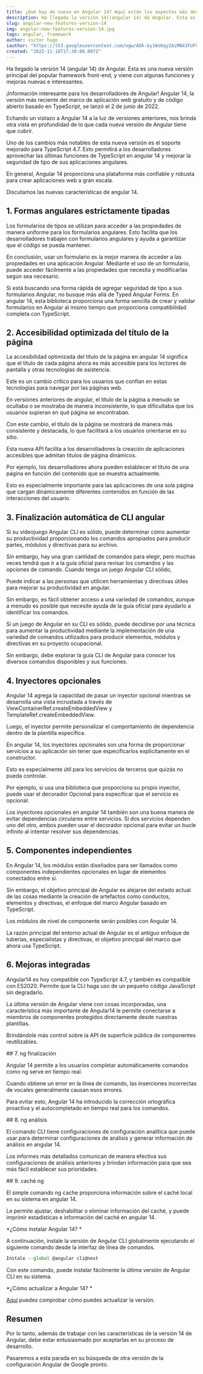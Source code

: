 ```yaml
---
title: ¿Qué hay de nuevo en Angular 14? Aquí están los aspectos más destacados
description: Ha llegado la versión 14((angular 14) de Angular. Esta es una nueva versión principal del popular framework front-end, y viene con algunas funciones y mejoras nuevas e interesantes.
slug: angular-new-features-version-14
img: angular-new-features-version-14.jpg
tags: angular, framework
author: victor hugo
iauthor: "https://lh3.googleusercontent.com/ogw/AOh-ky1WsKqyZAiMN43FUFUKq2KaBlr6gK4JXgJtrIbnjg=s32-c-mo"
created: "2022-11-16T17:30:00.007Z"
---
```


<p>Ha llegado la versión 14 (angular 14) de Angular. Esta es una nueva versión principal del popular framework front-end, y viene con algunas funciones y mejoras nuevas e interesantes.</p>
<p>¡Información interesante para los desarrolladores de Angular! Angular 14, la versión más reciente del marco de aplicación web gratuito y de código abierto basado en TypeScript, se lanzó el 2 de junio de 2022.</p>
<p>Echando un vistazo a Angular 14 a la luz de versiones anteriores, nos brinda otra vista en profundidad de lo que cada nueva versión de Angular tiene que cubrir.</p>
<p>Uno de los cambios más notables de esta nueva versión es el soporte mejorado para TypeScript 4.7. Esto permitirá a los desarrolladores aprovechar las últimas funciones de TypeScript en angular 14 y mejorar la seguridad de tipo de sus aplicaciones angulares.</p>
<p>En general, Angular 14 proporciona una plataforma más confiable y robusta para crear aplicaciones web a gran escala.</p>
<p>Discutamos las nuevas características de angular 14.</p>

## 1. Formas angulares estrictamente tipadas

<p>Los formularios de tipos se utilizan para acceder a las propiedades de manera uniforme para los formularios angulares. Esto facilita que los desarrolladores trabajen con formularios angulares y ayuda a garantizar que el código se pueda mantener.</p>
<p>En conclusión, usar un formulario es la mejor manera de acceder a las propiedades en una aplicación Angular. Mediante el uso de un formulario, puede acceder fácilmente a las propiedades que necesita y modificarlas según sea necesario.</p>
<p>Si está buscando una forma rápida de agregar seguridad de tipo a sus formularios Angular, no busque más allá de Typed Angular Forms. En angular 14, esta biblioteca proporciona una forma sencilla de crear y validar formularios en Angular al mismo tiempo que proporciona compatibilidad completa con TypeScript.</p>

## 2. Accesibilidad optimizada del título de la página

<p>La accesibilidad optimizada del título de la página en angular 14 significa que el título de cada página ahora es más accesible para los lectores de pantalla y otras tecnologías de asistencia.</p>
<p>Este es un cambio crítico para los usuarios que confían en estas tecnologías para navegar por las páginas web.</p>
<p>En versiones anteriores de angular, el título de la página a menudo se ocultaba o se mostraba de manera inconsistente, lo que dificultaba que los usuarios supieran en qué página se encontraban.</p>
<p>Con este cambio, el título de la página se mostrará de manera más consistente y destacada, lo que facilitará a los usuarios orientarse en su sitio.</p>
<p>Esta nueva API facilita a los desarrolladores la creación de aplicaciones accesibles que admitan títulos de página dinámicos.</p>
<p>Por ejemplo, los desarrolladores ahora pueden establecer el título de una página en función del contenido que se muestra actualmente.</p>
<p>Esto es especialmente importante para las aplicaciones de una sola página que cargan dinámicamente diferentes contenidos en función de las interacciones del usuario.</p>

## 3. Finalización automática de CLI angular

<p>Si su videojuego Angular CLI es sólido, puede determinar cómo aumentar su productividad proporcionando los comandos apropiados para producir partes, módulos y directivas para su archivo.</p>
<p>Sin embargo, hay una gran cantidad de comandos para elegir, pero muchas veces tendrá que ir a la guía oficial para revisar los comandos y las opciones de comando. Cuando tenga un juego Angular CLI sólido,</p>
<p>Puede indicar a las personas que utilicen herramientas y directivas útiles para mejorar su productividad en angular.</p>
<p>Sin embargo, es fácil obtener acceso a una variedad de comandos, aunque a menudo es posible que necesite ayuda de la guía oficial para ayudarlo a identificar los comandos.</p>
<p>Si un juego de Angular en su CLI es sólido, puede decidirse por una técnica para aumentar la productividad mediante la implementación de una variedad de comandos utilizados para producir elementos, módulos y directivas en su proyecto ocupacional.</p>
<p>Sin embargo, debe explorar la guía CLI de Angular para conocer los diversos comandos disponibles y sus funciones.</p>

## 4. Inyectores opcionales

<p>Angular 14 agrega la capacidad de pasar un inyector opcional mientras se desarrolla una vista incrustada a través de ViewContainerRef.createEmbeddedView y TemplateRef.createEmbeddedView.</p>
<p>Luego, el inyector permite personalizar el comportamiento de dependencia dentro de la plantilla específica.</p>
<p>En angular 14, los inyectores opcionales son una forma de proporcionar servicios a su aplicación sin tener que especificarlos explícitamente en el constructor.</p>
<p>Esto es especialmente útil para los servicios de terceros que quizás no pueda controlar.</p>
<p>Por ejemplo, si usa una biblioteca que proporciona su propio inyector, puede usar el decorador Opcional para especificar que el servicio es opcional.</p>
<p>Los inyectores opcionales en angular 14 también son una buena manera de evitar dependencias circulares entre servicios. Si dos servicios dependen uno del otro, ambos pueden usar el decorador opcional para evitar un bucle infinito al intentar resolver sus dependencias.</p>

## 5. Componentes independientes

<p>En Angular 14, los módulos están diseñados para ser llamados como componentes independientes opcionales en lugar de elementos conectados entre sí.</p>
<p>Sin embargo, el objetivo principal de Angular es alejarse del estado actual de las cosas mediante la creación de artefactos como conductos, elementos y directivas, el enfoque del marco Angular basado en TypeScript.</p>
<p>Los módulos de nivel de componente serán posibles con Angular 14.</p>
<p>La razón principal del entorno actual de Angular es el antiguo enfoque de tuberías, especialistas y directivas, el objetivo principal del marco que ahora usa TypeScript.</p>

## 6. Mejoras integradas

<p>Angular14 es hoy compatible con TypeScript 4.7, y también es compatible con ES2020. Permite que la CLI haga uso de un pequeño código JavaScript sin degradarlo.</p>
<p>La última versión de Angular viene con cosas incorporadas, una característica más importante de Angular14 le permite conectarse a miembros de componentes protegidos directamente desde nuestras plantillas.</p>
<p>Brindándole más control sobre la API de superficie pública de componentes reutilizables.</p>

## 7. ng finalización

<p>Angular 14 permite a los usuarios completar automáticamente comandos como ng serve en tiempo real.</p>
<p>Cuando obtiene un error en la línea de comando, las inserciones incorrectas de vocales generalmente causan esos errores.</p>
<p>Para evitar esto, Angular 14 ha introducido la corrección ortográfica proactiva y el autocompletado en tiempo real para los comandos.</p>

## 8. ng análisis

<p>El comando CLI tiene configuraciones de configuración analítica que puede usar para determinar configuraciones de análisis y generar información de análisis en angular 14.</p>
<p>Los informes más detallados comunican de manera efectiva sus configuraciones de análisis anteriores y brindan información para que sea más fácil establecer sus prioridades.</p>

## 9. caché ng

<p>El simple comando ng cache proporciona información sobre el caché local en su sistema en angular 14.</p>
<p>Le permite ajustar, deshabilitar o eliminar información del caché, y puede imprimir estadísticas e información del caché en angular 14.</p>
<p><span class="highlight">*¿Cómo instalar Angular 14? *</span></p>
<p>A continuación, instale la versión de Angular CLI globalmente ejecutando el siguiente comando desde la interfaz de línea de comandos.</p>

```javascript
Instale --global @angular cli@next
```

<p>Con este comando, puede instalar fácilmente la última versión de Angular CLI en su sistema.</p>
<p>*¿Cómo actualizar a Angular 14? *</p>
<p> <a class="link-to" href="https://update.angular.io/">Aquí</a> puedes comprobar cómo puedes actualizar la versión.</p>

## Resumen

<p>Por lo tanto, además de trabajar con las características de la versión 14 de Angular, debe estar entusiasmado por aceptarlas en su proceso de desarrollo.</p>
<p>Pasaremos a esta parada en su búsqueda de otra versión de la configuración Angular de Google pronto.</p>

